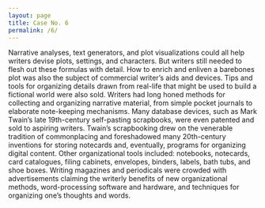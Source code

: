 ```yaml
---
layout: page
title: Case No. 6
permalink: /6/
---
```


Narrative analyses, text generators, and plot visualizations could all help writers devise plots, settings, and characters. But writers still needed to flesh out these formulas with detail.  How to enrich and enliven a barebones plot was also the subject of commercial writer’s aids and devices.  Tips and tools for organizing details drawn from real-life that might be used to build a fictional world were also sold. Writers had long honed methods for collecting and organizing narrative material, from simple pocket journals to elaborate note-keeping mechanisms. Many database devices, such as Mark Twain’s late 19th-century self-pasting scrapbooks, were even patented and sold to aspiring writers.  Twain’s scrapbooking drew on the venerable tradition of commonplacing and foreshadowed many 20th-century inventions for storing notecards and, eventually, programs for organizing digital content. Other organizational tools included: notebooks, notecards, card catalogues, filing cabinets, envelopes, binders, labels, bath tubs, and shoe boxes.  Writing magazines and periodicals were crowded with advertisements claiming the writerly benefits of new organizational methods, word-processing software and hardware, and techniques for organizing one’s thoughts and words.   
